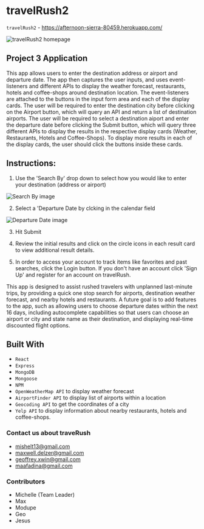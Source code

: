 # travelRush2

`travelRush2` - https://afternoon-sierra-80459.herokuapp.com/

![travelRush2 homepage](https://media.discordapp.net/attachments/585309554095423499/633877954501279764/tr2_screenshot.png?width=996&height=485)

## Project 3 Application

This app allows users to enter the destination address or airport and departure date. The app then captures the user inputs, and uses event-listeners and different APIs to display the weather forecast, restaurants, hotels and coffee-shops around destination location. The event-listeners are attached to the buttons in the input form area and each of the display cards. The user will be required to enter the destination city before clicking on the Airport button, which will query an API and return a list of destination airports. The user will be required to select a destination aiport and enter the departure date before clicking the Submit button, which will query three different APIs to display the results in the respective display cards (Weather, Restaurants, Hotels and Coffee-Shops). To display more results in each of the display cards, the user should click the buttons inside these cards.

## Instructions: 
1. Use the 'Search By' drop down to select how you would like to enter your destination (address or airport)

![Search By image](https://cdn.discordapp.com/attachments/585309554095423499/687821790688575488/unknown.png)

2. Select a 'Departure Date by clcking in the calendar field

![Departure Date image](https://cdn.discordapp.com/attachments/585309554095423499/687822122751754275/unknown.png)

3. Hit Submit

4. Review the initial results and click on the circle icons in each result card to view additional result details.

5. In order to access your account to track items like favorites and past searches, click the Login button. If you don't have an account click 'Sign Up' and register for an account on travelRush.

This app is designed to assist rushed travelers with unplanned last-minute trips, by providing a quick one stop search for airports, destination weather forecast, and nearby hotels and restaurants. A future goal is to add features to the app, such as allowing users to choose departure dates within the next 16 days, including autocomplete capabilities so that users can choose an airport or city and state name as their destination, and displaying real-time discounted flight options.

## Built With
* `React`
* `Express`
* `MongoDB`
* `Mongoose`
* `NPM`
* `OpenWeatherMap API` to display weather forecast
* `AirportFinder API` to display list of airports within a location
* `Geocoding API` to get the coordinates of a city
* `Yelp API` to display information about nearby restaurants, hotels and coffee-shops.

### Contact us about traveRush
* mishelt13@gmail.com
* maxwell.delzer@gmail.com
* geoffrey.xwin@gmail.com
* maafadina@gmail.com

### Contributors
* Michelle (Team Leader)
* Max
* Modupe 
* Geo
* Jesus
